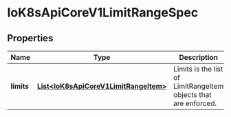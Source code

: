 
# IoK8sApiCoreV1LimitRangeSpec

## Properties
Name | Type | Description | Notes
------------ | ------------- | ------------- | -------------
**limits** | [**List&lt;IoK8sApiCoreV1LimitRangeItem&gt;**](IoK8sApiCoreV1LimitRangeItem.md) | Limits is the list of LimitRangeItem objects that are enforced. | 



